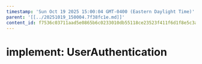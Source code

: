```yaml
---
timestamp: 'Sun Oct 19 2025 15:00:04 GMT-0400 (Eastern Daylight Time)'
parent: '[[../20251019_150004.7f38fc1e.md]]'
content_id: f7536c03711aad5e0865b6c0233010db55118ce23523f411f6d1f8e5c3afb909
---
```


# implement: UserAuthentication
